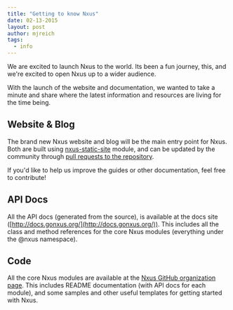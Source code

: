 ```yaml
---
title: "Getting to know Nxus"
date: 02-13-2015
layout: post
author: mjreich
tags:
  - info
---
```

We are excited to launch Nxus to the world. Its been a fun journey, this, and we're excited to open Nxus up to a wider audience.

With the launch of the website and documentation, we wanted to take a minute and share where the latest information and resources are living for the time being.

## Website & Blog
The brand new Nxus website and blog will be the main entry point for Nxus.  Both are built using [nxus-static-site](https://github.com/seabourne/nxus-static-site) module, and can be updated by the community through [pull requests to the repository](https://github.com/nxus/website). 

If you'd like to help us improve the guides or other documentation, feel free to contribute!

## API Docs

All the API docs (generated from the source), is available at the docs site ([http://docs.gonxus.org/](http://docs.gonxus.org/)).  This includes all the class and method references for the core Nxus modules (everything under the @nxus namespace).

## Code

All the core Nxus modules are available at the [Nxus GitHub organization page](http://github.com/nxus). This includes README documentation (with API docs for each module), and some samples and other useful templates for getting started with Nxus.